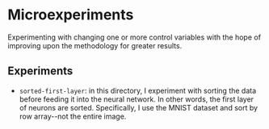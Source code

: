 # Microexperiments
Experimenting with changing one or more control variables with the hope of improving upon the methodology for greater results. 

## Experiments
- `sorted-first-layer`: in this directory, I experiment with sorting the data before feeding it into the neural network. In other words, the first layer of neurons are sorted. Specifically, I use the MNIST dataset and sort by row array--not the entire image. 
